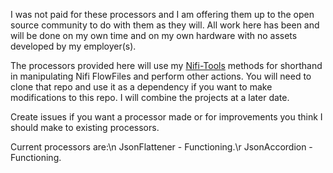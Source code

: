 I was not paid for these processors and I am offering them up to the open source community to do with them as they will. All work here has been and will be done on my own time and on my own hardware with no assets developed by my employer(s).


The processors provided here will use my [Nifi-Tools](https://github.com/apjansing/Nifi-Tools) methods for shorthand in manipulating Nifi FlowFiles and perform other actions. You will need to clone that repo and use it as a dependency if you want to make modifications to this repo. I will combine the projects at a later date.

Create issues if you want a processor made or for improvements you think I should make to existing processors.

Current processors are:\n
JsonFlattener - Functioning.\r
JsonAccordion - Functioning.
